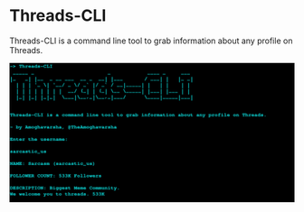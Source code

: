 # Threads-CLI
Threads-CLI is a command line tool to grab information about any profile on Threads.

![image](https://github.com/The-Amoghavarsha/Threads-CLI/blob/main/lol.png)
